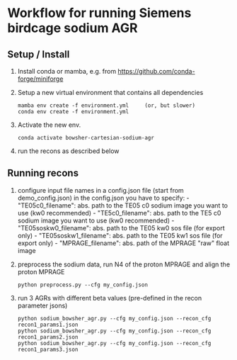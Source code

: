 Workflow for running Siemens birdcage sodium AGR
================================================

Setup / Install
---------------

1. Install conda or mamba, e.g. from https://github.com/conda-forge/miniforge

2. Setup a new virtual environment that contains all dependencies
   ```
   mamba env create -f environment.yml     (or, but slower)
   conda env create -f environment.yml
   ```

3. Activate the new env. 
   ```
   conda activate bowsher-cartesian-sodium-agr
   ```

4. run the recons as described below

Running recons
--------------

1. configure input file names in a config.json file (start from demo_config.json)
     in the config.json you have to specify:
       - "TE05c0_filename": abs. path to the TE05 c0 sodium image you want to use (kw0 recommended)
       - "TE5c0_filename": abs. path to the TE5 c0 sodium image you want to use (kw0 recommended)
       - "TE05soskw0_filename": abs. path to the TE05 kw0 sos file (for export only)
       - "TE05soskw1_filename": abs. path to the TE05 kw1 sos file (for export only)
       - "MPRAGE_filename": abs. path of the MPRAGE "raw" float image 

2. preprocess the sodium data, run N4 of the proton MPRAGE and align the proton MPRAGE
   ```
   python preprocess.py --cfg my_config.json
   ``` 
3. run 3 AGRs with different beta values (pre-defined in the recon parameter jsons)
   ```
   python sodium_bowsher_agr.py --cfg my_config.json --recon_cfg recon1_params1.json
   python sodium_bowsher_agr.py --cfg my_config.json --recon_cfg recon1_params2.json
   python sodium_bowsher_agr.py --cfg my_config.json --recon_cfg recon1_params3.json
   ```